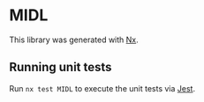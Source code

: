 # MIDL

This library was generated with [Nx](https://nx.dev).

## Running unit tests

Run `nx test MIDL` to execute the unit tests via [Jest](https://jestjs.io).
